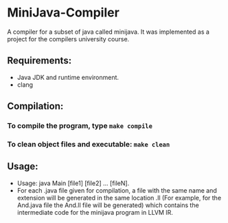 # MiniJava-Compiler
A compiler for a subset of java called minijava. It was implemented as a project for the compilers university course.

## Requirements:
- Java JDK and runtime environment.
- clang

## Compilation:
### To compile the program, type `make compile`
### To clean object files and executable: `make clean`
## Usage: 
- Usage: java Main [file1] [file2] ... [fileN].
- For each .java file given for compilation, a file with the same name and extension will be generated in the same location .ll 
  (For example, for the And.java file the And.ll file will be generated) which contains the intermediate code for the minijava program in LLVM IR.
